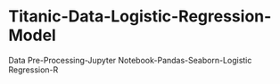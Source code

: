 # Titanic-Data-Logistic-Regression-Model
Data Pre-Processing-Jupyter Notebook-Pandas-Seaborn-Logistic Regression-R
